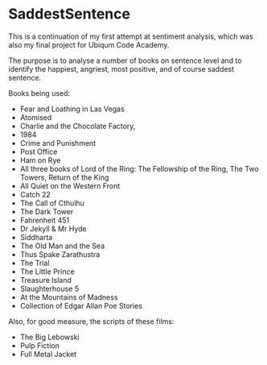 # SaddestSentence

This is a continuation of my first attempt at sentiment analysis, which was also my final project for Ubiqum Code Academy.

The purpose is to analyse a number of books on sentence level and to identify the happiest, angriest, most positive, and of course saddest sentence.

Books being used:

* Fear and Loathing in Las Vegas
* Atomised
* Charlie and the Chocolate Factory,
* 1984
* Crime and Punishment
* Post Office
* Ham on Rye
* All three books of Lord of the Ring: The Fellowship of the Ring, The Two Towers, Return of the King
* All Quiet on the Western Front
* Catch 22
* The Call of Cthulhu
* The Dark Tower
* Fahrenheit 451
* Dr Jekyll & Mr Hyde
* Siddharta
* The Old Man and the Sea
* Thus Spake Zarathustra
* The Trial
* The Little Prince
* Treasure Island
* Slaughterhouse 5
* At the Mountains of Madness
* Collection of Edgar Allan Poe Stories

Also, for good measure, the scripts of these films:

* The Big Lebowski
* Pulp Fiction
* Full Metal Jacket
